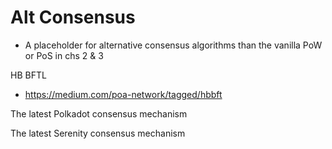 # Alt Consensus
- A placeholder for alternative consensus algorithms than the vanilla PoW or PoS in chs 2 & 3

HB BFTL
- https://medium.com/poa-network/tagged/hbbft

The latest Polkadot consensus mechanism

The latest Serenity consensus mechanism
